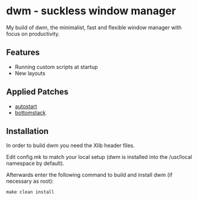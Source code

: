 # dwm - suckless window manager

My build of dwm, the minimalist, fast and flexible window manager with focus on productivity.

## Features

- Running custom scripts at startup
- New layouts

## Applied Patches

- [autostart](https://dwm.suckless.org/patches/autostart/)
- [bottomstack](https://dwm.suckless.org/patches/bottomstack/)

## Installation

In order to build dwm you need the Xlib header files.

Edit config.mk to match your local setup (dwm is installed into
the /usr/local namespace by default).

Afterwards enter the following command to build and install dwm (if
necessary as root):

    make clean install


